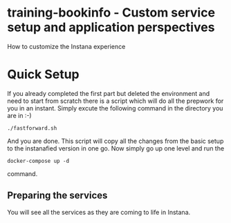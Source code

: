 # training-bookinfo - Custom service setup and application perspectives
How to customize the Instana experience

# Quick Setup
If you already completed the first part but deleted the environment and need to start from scratch there is a script which will do all the prepwork for you in an instant.
Simply excute the following command in the directory you are in :-)
```
./fastforward.sh
```
And you are done. This script will copy all the changes from the basic setup to the instanafied version in one go.
Now simply go up one level and run the
```
docker-compose up -d
```
command.

## Preparing the services
You will see all the services as they are coming to life in Instana. 
